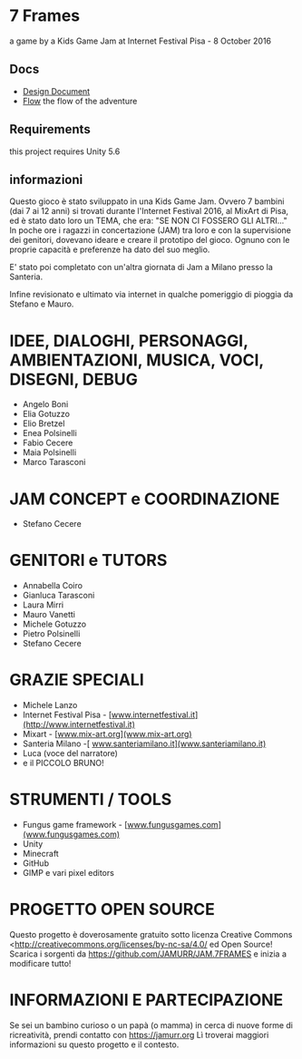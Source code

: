 # 7 Frames

a game by a Kids Game Jam
at Internet Festival Pisa - 8 October 2016

## Docs

-   [Design Document](7F_DesignDocument.md)
-   [Flow](7F_Flow.md) the flow of the adventure

## Requirements

this project requires Unity 5.6

## informazioni
Questo gioco è stato sviluppato in una Kids Game Jam.
Ovvero 7 bambini (dai 7 ai 12 anni) si trovati durante l'Internet Festival 2016, al MixArt di Pisa, ed è stato dato loro un TEMA, che era: "SE NON CI FOSSERO GLI ALTRI..."
In poche ore i ragazzi in concertazione (JAM) tra loro e con la supervisione dei genitori, dovevano ideare e creare il prototipo del gioco.
Ognuno con le proprie capacità e preferenze ha dato del suo meglio.

E' stato poi completato con un'altra giornata di Jam a Milano presso la Santeria.

Infine revisionato e ultimato via internet in qualche pomeriggio di pioggia da Stefano e Mauro.

# IDEE, DIALOGHI, PERSONAGGI, AMBIENTAZIONI, MUSICA, VOCI, DISEGNI, DEBUG
- Angelo Boni
- Elia Gotuzzo
- Elio Bretzel
- Enea Polsinelli
- Fabio Cecere
- Maia Polsinelli
- Marco Tarasconi

# JAM CONCEPT e COORDINAZIONE
- Stefano Cecere

# GENITORI e TUTORS
- Annabella Coiro
- Gianluca Tarasconi
- Laura Mirri
- Mauro Vanetti
- Michele Gotuzzo
- Pietro Polsinelli
- Stefano Cecere

# GRAZIE SPECIALI
- Michele Lanzo
- Internet Festival Pisa - [www.internetfestival.it](http://www.internetfestival.it)
- Mixart - [www.mix-art.org](www.mix-art.org)
- Santeria Milano -[ www.santeriamilano.it](www.santeriamilano.it)
- Luca (voce del narratore)
- e il PICCOLO BRUNO!

# STRUMENTI / TOOLS
- Fungus game framework - [www.fungusgames.com](www.fungusgames.com)
- Unity
- Minecraft
- GitHub
- GIMP e vari pixel editors

# PROGETTO OPEN SOURCE
Questo progetto è doverosamente gratuito sotto licenza Creative Commons <http://creativecommons.org/licenses/by-nc-sa/4.0/ ed Open Source!
Scarica i sorgenti da <https://github.com/JAMURR/JAM.7FRAMES> e inizia a modificare tutto!

# INFORMAZIONI E PARTECIPAZIONE
Se sei un bambino curioso o un papà (o mamma) in cerca di nuove forme di ricreatività, prendi contatto con https://jamurr.org
Lì troverai maggiori informazioni su questo progetto e il contesto.

